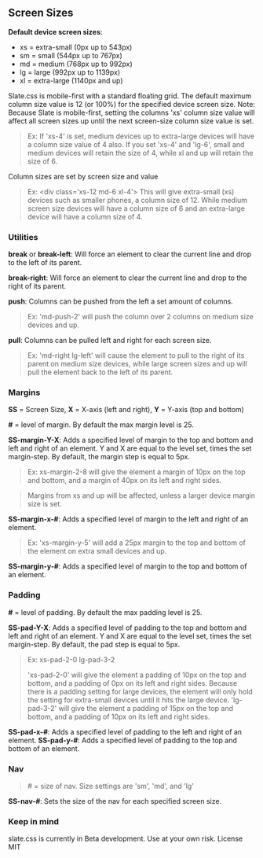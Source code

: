 ## Screen Sizes

**Default device screen sizes**:

- xs = extra-small (0px up to 543px)
- sm = small (544px up to 767px)
- md = medium (768px up to 992px)
- lg = large (992px up to 1139px)
- xl = extra-large (1140px and up)

Slate.css is mobile-first with a standard floating grid. The default maximum column size value is 12 (or 100%) for the specified device screen size.
Note: Because Slate is mobile-first, setting the columns 'xs' column size value will affect all screen sizes up until the next screen-size column size value is set.

> Ex: If 'xs-4' is set, medium devices up to extra-large devices will have a column size value of 4 also. If you set 'xs-4' and 'lg-6', small and medium devices will retain the size of 4, while xl and up will retain the size of 6.

Column sizes are set by screen size and value

> Ex: &lt;div class='xs-12 md-6 xl-4'&gt;
This will give extra-small (xs) devices such as smaller phones, a column size of 12. While medium screen size devices will have a column size of 6 and an extra-large device will have a column size of 4.

### Utilities

**break** or **break-left**: Will force an element to clear the current line and drop to the left of its parent.

**break-right**: Will force an element to clear the current line and drop to the right of its parent.

**push**: Columns can be pushed from the left a set amount of columns.

> Ex: 'md-push-2' will push the column over 2 columns on medium size devices and up.

**pull**: Columns can be pulled left and right for each screen size.

> Ex: 'md-right lg-left' will cause the element to pull to the right of its parent on medium size devices, while large screen sizes and up will pull the element back to the left of its parent.

### Margins

**SS** = Screen Size, **X** = X-axis (left and right), **Y** = Y-axis (top and bottom)

**\#** = level of margin. By default the max margin level is 25.

**SS-margin-Y-X**: Adds a specified level of margin to the top and bottom and left and right of an element. Y and X are equal to the level set, times the set margin-step. By default, the margin step is equal to 5px.

> Ex: xs-margin-2-8 will give the element a margin of 10px on the top and bottom, and a margin of 40px on its left and right sides.

> Margins from xs and up will be affected, unless a larger device margin size is set.

**SS-margin-x-#**: Adds a specified level of margin to the left and right of an element.

> Ex: 'xs-margin-y-5' will add a 25px margin to the top and bottom of the element on extra small devices and up.

**SS-margin-y-#**: Adds a specified level of margin to the top and bottom of an element.

### Padding

**\#** = level of padding. By default the max padding level is 25.

**SS-pad-Y-X**: Adds a specified level of padding to the top and bottom and left and right of an element. Y and X are equal to the level set, times the set margin-step. By default, the pad step is equal to 5px.

> Ex: xs-pad-2-0 lg-pad-3-2</p>
> 'xs-pad-2-0' will give the element a padding of 10px on the top and bottom, and a padding of 0px on its left and right sides. Because there is a padding setting for large devices, the element will only hold the setting for extra-small devices until it hits the large device.
> 'lg-pad-3-2' will give the element a padding of 15px on the top and bottom, and a padding of 10px on its left and right sides.

**SS-pad-x-#**: Adds a specified level of padding to the left and right of an element.
**SS-pad-y-#**: Adds a specified level of padding to the top and bottom of an element.

### Nav

> \# = size of nav. Size settings are 'sm', 'md', and 'lg'</p>

**SS-nav-#**: Sets the size of the nav for each specified screen size.</p>

### Keep in mind

slate.css is currently in Beta development. Use at your own risk.
License MIT
